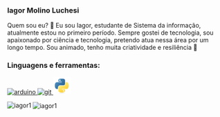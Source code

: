 ### Iagor Molino Luchesi
Quem sou eu? 🤔
Eu sou Iagor, estudante de Sistema da informação, atualmente estou no primeiro período. Sempre gostei de tecnologia, sou apaixonado
por ciência e tecnologia, pretendo atua nessa
área por um longo tempo. Sou animado,
tenho muita criatividade e resiliência 🙂

### Linguagens e ferramentas:
<p align="left"> <a href="https://www.arduino.cc/" target="_blank"> <img src="https://cdn.worldvectorlogo.com/logos/arduino-1.svg" alt="arduino" width="40" height="40"/> </a> <a href="https://git-scm.com/" target="_blank"> <img src="https://www.vectorlogo.zone/logos/git-scm/git-scm-icon.svg" alt="git" width="40" height="40"/> </a> <a href="https://www.python.org" target="_blank"> <img src="https://raw.githubusercontent.com/devicons/devicon/master/icons/python/python-original.svg" alt="python" width="40" height="40"/> </a> </p>










<p><img align="left" src="https://github-readme-stats.vercel.app/api/top-langs?username=iagor1&show_icons=true&locale=en&layout=compact" alt="iagor1" /></p>

<p>&nbsp;<img align="center" src="https://github-readme-stats.vercel.app/api?username=iagor1&show_icons=true&locale=en" alt="iagor1" /></p>


